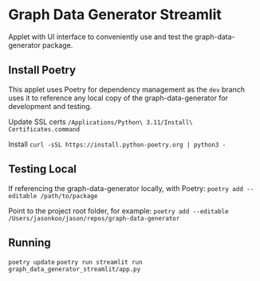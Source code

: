 # Graph Data Generator Streamlit
Applet with UI interface to conveniently use and test the graph-data-generator package.

## Install Poetry
This applet uses Poetry for dependency management as the `dev` branch uses it to reference any local copy of the graph-data-generator for development and testing.

Update SSL certs
`/Applications/Python\ 3.11/Install\ Certificates.command`

Install
`curl -sSL https://install.python-poetry.org | python3 -`

## Testing Local
If referencing the graph-data-generator locally, with Poetry:
`poetry add --editable /path/to/package`

Point to the project root folder, for example:
`poetry add --editable /Users/jasonkoo/jason/repos/graph-data-generator`

## Running
`poetry update`
`poetry run streamlit run graph_data_generator_streamlit/app.py`